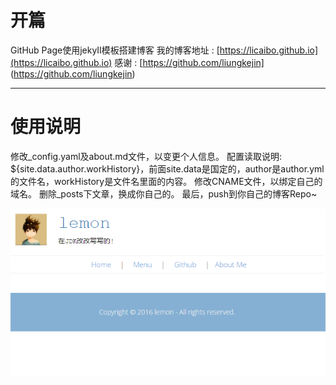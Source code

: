 # 开篇

 GitHub Page使用jekyII模板搭建博客
 我的博客地址 : [https://licaibo.github.io](https://licaibo.github.io)
 感谢 : [https://github.com/liungkejin] (https://github.com/liungkejin)

---

# 使用说明

 修改_config.yaml及about.md文件，以变更个人信息。
 配置读取说明: ${site.data.author.workHistory}，前面site.data是国定的，author是author.yml的文件名，workHistory是文件名里面的内容。
 修改CNAME文件，以绑定自己的域名。
 删除_posts下文章，换成你自己的。
 最后，push到你自己的博客Repo~

![Blog](/assets/img/blog.png)



